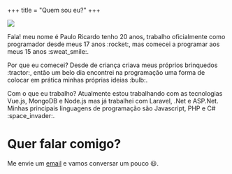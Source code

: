 +++
    title = "Quem sou eu?"
+++

<img src="https://avatars2.githubusercontent.com/u/20542050?s=400&u=dd2cda94b9fd4c62cb15be6d7dc4e33d211bee33&v=4" 
    class="profile image"/>

<p>
Fala! meu nome é Paulo Ricardo tenho 20 anos, trabalho oficialmente como programador desde meus 17 anos :rocket:, mas comecei a programar aos meus 15 anos :sweat_smile:.
</p>

<p>
Por que eu comecei? Desde de criança criava meus próprios brinquedos :tractor:, então um belo dia encontrei na programação uma forma de colocar em prática minhas próprias ideias :bulb:.
</p>

<p>
Com o que eu trabalho? Atualmente estou trabalhando com as tecnologias Vue.js, MongoDB e Node.js mas já trabalhei com Laravel, .Net e ASP.Net. Minhas principais linguagens de programação são Javascript, PHP e C# :space_invader:.

# Quer falar comigo?
Me envie um <a href="maito:pauloricardodsn@gmail.com">email</a> e vamos conversar um pouco :smiley:.